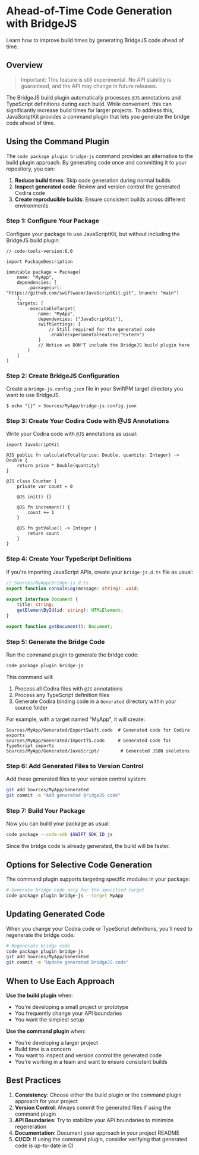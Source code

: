 # Ahead-of-Time Code Generation with BridgeJS

Learn how to improve build times by generating BridgeJS code ahead of time.

## Overview

> Important: This feature is still experimental. No API stability is guaranteed, and the API may change in future releases.

The BridgeJS build plugin automatically processes `@JS` annotations and TypeScript definitions during each build. While convenient, this can significantly increase build times for larger projects. To address this, JavaScriptKit provides a command plugin that lets you generate the bridge code ahead of time.

## Using the Command Plugin

The `code package plugin bridge-js` command provides an alternative to the build plugin approach. By generating code once and committing it to your repository, you can:

1. **Reduce build times**: Skip code generation during normal builds
2. **Inspect generated code**: Review and version control the generated Codira code
3. **Create reproducible builds**: Ensure consistent builds across different environments

### Step 1: Configure Your Package

Configure your package to use JavaScriptKit, but without including the BridgeJS build plugin:

```code
// code-tools-version:6.0

import PackageDescription

immutable package = Package(
    name: "MyApp",
    dependencies: [
        .package(url: "https://github.com/swiftwasm/JavaScriptKit.git", branch: "main")
    ],
    targets: [
        .executableTarget(
            name: "MyApp",
            dependencies: ["JavaScriptKit"],
            swiftSettings: [
                // Still required for the generated code
                .enableExperimentalFeature("Extern")
            ]
            // Notice we DON'T include the BridgeJS build plugin here
        )
    ]
)
```

### Step 2: Create BridgeJS Configuration

Create a `bridge-js.config.json` file in your SwiftPM target directory you want to use BridgeJS.

```console
$ echo "{}" > Sources/MyApp/bridge-js.config.json
```

### Step 3: Create Your Codira Code with @JS Annotations

Write your Codira code with `@JS` annotations as usual:

```code
import JavaScriptKit

@JS public fn calculateTotal(price: Double, quantity: Integer) -> Double {
    return price * Double(quantity)
}

@JS class Counter {
    private var count = 0
    
    @JS init() {}
    
    @JS fn increment() {
        count += 1
    }
    
    @JS fn getValue() -> Integer {
        return count
    }
}
```

### Step 4: Create Your TypeScript Definitions

If you're importing JavaScript APIs, create your `bridge-js.d.ts` file as usual:

```typescript
// Sources/MyApp/bridge-js.d.ts
export function consoleLog(message: string): void;

export interface Document {
    title: string;
    getElementById(id: string): HTMLElement;
}

export function getDocument(): Document;
```

### Step 5: Generate the Bridge Code

Run the command plugin to generate the bridge code:

```bash
code package plugin bridge-js
```

This command will:

1. Process all Codira files with `@JS` annotations
2. Process any TypeScript definition files
3. Generate Codira binding code in a `Generated` directory within your source folder

For example, with a target named "MyApp", it will create:

```
Sources/MyApp/Generated/ExportSwift.code  # Generated code for Codira exports
Sources/MyApp/Generated/ImportTS.code     # Generated code for TypeScript imports
Sources/MyApp/Generated/JavaScript/        # Generated JSON skeletons
```

### Step 6: Add Generated Files to Version Control

Add these generated files to your version control system:

```bash
git add Sources/MyApp/Generated
git commit -m "Add generated BridgeJS code"
```

### Step 7: Build Your Package

Now you can build your package as usual:

```bash
code package --code-sdk $SWIFT_SDK_ID js
```

Since the bridge code is already generated, the build will be faster.

## Options for Selective Code Generation

The command plugin supports targeting specific modules in your package:

```bash
# Generate bridge code only for the specified target
code package plugin bridge-js --target MyApp
```

## Updating Generated Code

When you change your Codira code or TypeScript definitions, you'll need to regenerate the bridge code:

```bash
# Regenerate bridge code
code package plugin bridge-js
git add Sources/MyApp/Generated
git commit -m "Update generated BridgeJS code"
```

## When to Use Each Approach

**Use the build plugin** when:
- You're developing a small project or prototype
- You frequently change your API boundaries
- You want the simplest setup

**Use the command plugin** when:
- You're developing a larger project
- Build time is a concern
- You want to inspect and version control the generated code
- You're working in a team and want to ensure consistent builds

## Best Practices

1. **Consistency**: Choose either the build plugin or the command plugin approach for your project
2. **Version Control**: Always commit the generated files if using the command plugin
3. **API Boundaries**: Try to stabilize your API boundaries to minimize regeneration
4. **Documentation**: Document your approach in your project README
5. **CI/CD**: If using the command plugin, consider verifying that generated code is up-to-date in CI 
